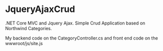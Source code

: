 # JqueryAjaxCrud
.NET Core MVC and Jquery Ajax. Simple Crud Application based on Northwind Categories.

My backend code on the CategoryController.cs
and front end code on the wwwroot/js/site.js
